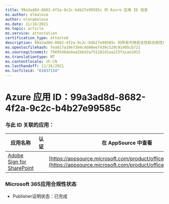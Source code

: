 ```yaml
---
title: 99a3ad8d-8682-4f2a-9c2c-b4b27e99585c 的 Azure 应用 ID 信息
ms.author: elmalova
author: elenamalova
ms.date: 11/16/2021
ms.topic: article
ms.service: attestation
certification_type: attested
description: 99a3ad8d-8682-4f2a-9c2c-b4b27e99585c 的所有可用安全性和合规性信息。
ms.openlocfilehash: fea017a10e7394c4d40eef439c529c91405cb721
ms.sourcegitcommit: 7989546de4aa2bbd2a751281d1aa215facae2d15
ms.translationtype: MT
ms.contentlocale: zh-CN
ms.lasthandoff: 11/16/2021
ms.locfileid: "61037134"
---
```

# <a name="azure-app-id-99a3ad8d-8682-4f2a-9c2c-b4b27e99585c"></a>Azure 应用 ID：99a3ad8d-8682-4f2a-9c2c-b4b27e99585c


### <a name="apps-associated-with-this-id"></a>与此 ID 关联的应用：
| **应用名称** | **认证** | **在 AppSource 中查看** |
|--------------|---------------|-----------------------|
| [Adobe Sign for SharePoint](https://docs.microsoft.com/microsoft-365-app-certification/forward/WA104381012) |  | [https://appsource.microsoft.com/product/office/WA104381012](https://appsource.microsoft.com/product/office/WA104381012) |

### <a name="microsoft-365-app-compliance-status"></a>Microsoft 365应用合规性状态
- Publisher证明状态：已完成
